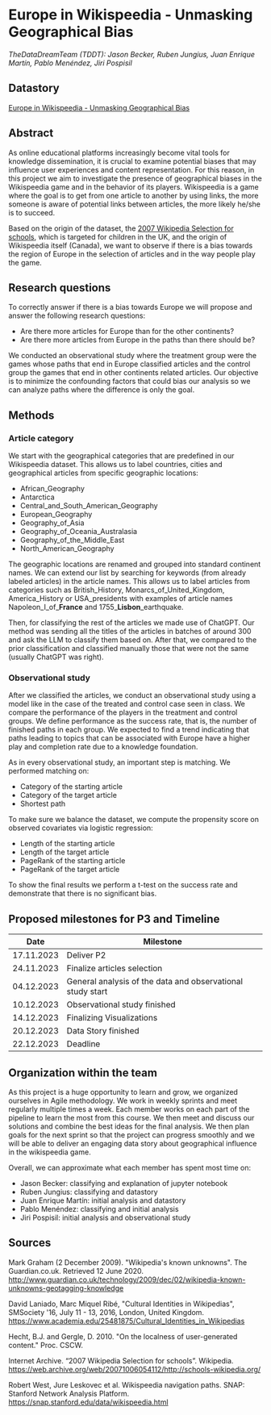 # Europe in Wikispeedia - Unmasking Geographical Bias 
*TheDataDreamTeam (TDDT): Jason Becker, Ruben Jungius, Juan Enrique Martín, Pablo Menéndez, Jiri Pospisil*

## Datastory
[Europe in Wikispeedia - Unmasking Geographical Bias ](https://rjungius.github.io)

## Abstract

As online educational platforms increasingly become vital tools for knowledge dissemination, it is crucial to examine potential biases that may influence user experiences and content representation. For this reason, in this project we aim to investigate the presence of geographical biases in the Wikispeedia game and in the behavior of its players. Wikispeedia is a game where the goal is to get from one article to another by using links, the more someone is aware of potential links between articles, the more likely he/she is to succeed.

Based on the origin of the dataset, the [2007 Wikipedia Selection for schools](https://web.archive.org/web/20071006054112/http://schools-wikipedia.org/), which is targeted for children in the UK, and the origin of Wikispeedia itself (Canada), we want to observe if there is a bias towards the region of Europe in the selection of articles and in the way people play the game.

## Research questions

To correctly answer if there is a bias towards Europe we will propose and answer the following research questions:

- Are there more articles for Europe than for the other continents?
- Are there more articles from Europe in the paths than there should be?

We conducted an observational study where the treatment group were the games whose paths that end in Europe classified articles and the control group the games that end in other continents related articles. Our objective is to minimize the confounding factors that could bias our analysis so we can analyze paths where the difference is only the goal.

## Methods

### Article category

We start with the geographical categories that are predefined in our Wikispeedia dataset. This allows us to label countries, cities and geographical articles from specific geographic locations:
- African_Geography
- Antarctica
- Central_and_South_American_Geography
- European_Geography
- Geography_of_Asia
- Geography_of_Oceania_Australasia
- Geography_of_the_Middle_East
- North_American_Geography

The geographic locations are renamed and grouped into standard continent names. We can extend our list by searching for keywords (from already labeled articles) in the article names. This allows us to label articles from categories such as British_History, Monarcs_of_United_Kingdom, America_History or USA_presidents with examples of article names Napoleon_I_of_**France** and 1755_**Lisbon**_earthquake.

Then, for classifying the rest of the articles we made use of ChatGPT. Our method was sending all the titles of the articles in batches of around 300 and ask the LLM to classify them based on. After that, we compared to the prior classification and classified manually those that were not the same (usually ChatGPT was right).

### Observational study

After we classified the articles, we conduct an observational study using a model like in the case of the treated and control case seen in class. We compare the performance of the players in the treatment and control groups. We define performance as the success rate, that is, the number of finished paths in each group. We expected to find a trend indicating that paths leading to topics that can be associated with Europe have a higher play and completion rate due to a knowledge foundation. 

As in every observational study, an important step is matching. We performed matching on:

- Category of the starting article
- Category of the target article
- Shortest path

To make sure we balance the dataset, we compute the propensity score on observed covariates via logistic regression:

- Length of the starting article
- Length of the target article
- PageRank of the starting article
- PageRank of the target article

To show the final results we perform a t-test on the success rate and demonstrate that there is no significant bias.

## Proposed milestones for P3 and Timeline

| Date | Milestone |
|------------|-----|
| 17.11.2023 | Deliver P2 |
| 24.11.2023 | Finalize articles selection |
| 04.12.2023 | General analysis of the data and observational study start |
| 10.12.2023 | Observational study finished |
| 14.12.2023 | Finalizing Visualizations |
| 20.12.2023 | Data Story finished |
| 22.12.2023 | Deadline |

## Organization within the team

As this project is a huge opportunity to learn and grow, we organized ourselves in Agile methodology. We work in weekly sprints and meet regularly multiple times a week. Each member works on each part of the pipeline to learn the most from this course. We then meet and discuss our solutions and combine the best ideas for the final analysis. We then plan goals for the next sprint so that the project can progress smoothly and we will be able to deliver an engaging data story about geographical influence in the wikispeedia game.

Overall, we can approximate what each member has spent most time on:

- Jason Becker: classifying and explanation of jupyter notebook
- Ruben Jungius: classifying and datastory
- Juan Enrique Martín: initial analysis and datastory
- Pablo Menéndez: classifying and initial analysis
- Jiri Pospisil: initial analysis and observational study

## Sources

Mark Graham (2 December 2009). "Wikipedia's known unknowns". The Guardian.co.uk. Retrieved 12 June 2020. http://www.guardian.co.uk/technology/2009/dec/02/wikipedia-known-unknowns-geotagging-knowledge

David Laniado, Marc Miquel Ribé, "Cultural Identities in Wikipedias", SMSociety '16, July 11 - 13, 2016, London, United Kingdom. https://www.academia.edu/25481875/Cultural_Identities_in_Wikipedias

Hecht, B.J. and Gergle, D. 2010. "On the localness of user-generated content." Proc. CSCW.

Internet Archive. “2007 Wikipedia Selection for schools”. Wikipedia. https://web.archive.org/web/20071006054112/http://schools-wikipedia.org/

Robert West, Jure Leskovec et al. Wikispeedia navigation paths. SNAP: Stanford Network Analysis Platform. https://snap.stanford.edu/data/wikispeedia.html
